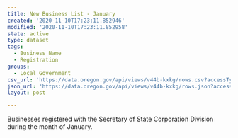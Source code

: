 ```yaml
---
title: New Business List - January
created: '2020-11-10T17:23:11.852946'
modified: '2020-11-10T17:23:11.852958'
state: active
type: dataset
tags:
  - Business Name
  - Registration
groups:
  - Local Government
csv_url: 'https://data.oregon.gov/api/views/v44b-kxkg/rows.csv?accessType=DOWNLOAD'
json_url: 'https://data.oregon.gov/api/views/v44b-kxkg/rows.json?accessType=DOWNLOAD'
layout: post

---
```

Businesses registered with the Secretary of State Corporation Division during the month of January.
